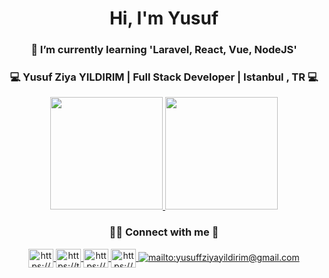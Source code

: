 <div align="center">
    <h1>Hi, I'm Yusuf</h1>
    <h3>🌱 I’m currently learning 'Laravel, React, Vue, NodeJS'</>
</div>



<div align="center">
    <h3>
       💻  Yusuf Ziya YILDIRIM | Full Stack Developer |  Istanbul , TR 💻 
    </h3>
    <a href="https://github.com/yusufziyayildirim">
        <img height="180em" src="https://github-readme-stats-eight-theta.vercel.app/api?username=yusufziyayildirim&show_icons=true&theme=tokyonight&include_all_commits=true&count_private=true"/>
        <img height="180em" src="https://github-readme-stats-eight-theta.vercel.app/api/top-langs/?username=yusufziyayildirim&layout=compact&langs_count=8&theme=tokyonight"/>
    </a>
   
<h3 align="center">🤝🏻 Connect with me 🤝</h3>

<a href="https://www.linkedin.com/in/yusuf-ziya-yildirim-aa2934223/" target="_blank">
        <img align="center" src="https://raw.githubusercontent.com/rahuldkjain/github-profile-readme-generator/master/src/images/icons/Social/linked-in-alt.svg" alt="https://www.linkedin.com/in/yusuf-ziya-yildirim-aa2934223/" height="30" width="40" />
    </a>
    <a href="https://twitter.com/ysfyldrm_49" target="_blank">
        <img align="center" src="https://raw.githubusercontent.com/rahuldkjain/github-profile-readme-generator/master/src/images/icons/Social/twitter.svg" alt="https://twitter.com/ysfyldrm_49" height="30" width="40" />
    </a>
    <a href="https://www.instagram.com/ysfyldrm.49/" target="_blank">
        <img align="center" src="https://raw.githubusercontent.com/rahuldkjain/github-profile-readme-generator/master/src/images/icons/Social/instagram.svg" alt="https://www.instagram.com/ysfyldrm.49/"height="30"        width="40" />
    </a>
    <a href="https://www.instagram.com/ysfyldrm.49/" target="_blank">
        <img align="center" src="https://www.google.com/gmail/about/static-2.0/images/logo-gmail.png?fingerprint=c2eaf4aae389c3f885e97081bb197b97" alt="https://www.instagram.com/ysfyldrm.49/"height="30" width="40" />
    </a>
    <a href="mailto:yusuffziyayildirim@gmail.com" target="_blank">
        <img src="https://www.google.com/gmail/about/static-2.0/images/logo-gmail.png?fingerprint=c2eaf4aae389c3f885e97081bb197b97" alt="mailto:yusuffziyayildirim@gmail.com">
    </a>


</div>

